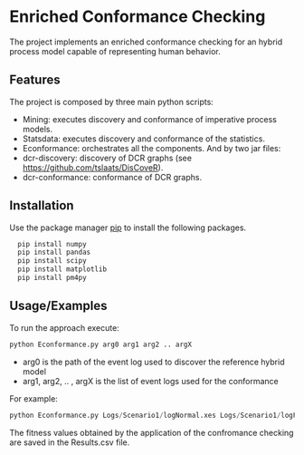 
# Enriched Conformance Checking

The project implements an enriched conformance checking for an hybrid process model capable of representing human behavior. 



## Features

The project is composed by three main python scripts:
- Mining: executes discovery and conformance of imperative process models.
- Statsdata: executes discovery and conformance of the statistics.
- Econformance: orchestrates all the components.
And by two jar files:
- dcr-discovery: discovery of DCR graphs (see https://github.com/tslaats/DisCoveR). 
- dcr-conformance: conformance of DCR graphs.




## Installation

Use the package manager [pip](https://pip.pypa.io/en/stable/) to install the following packages.

```bash
  pip install numpy
  pip install pandas
  pip install scipy
  pip install matplotlib
  pip install pm4py
```
    
## Usage/Examples

To run the approach execute:

```python
python Econformance.py arg0 arg1 arg2 .. argX
```
- arg0 is the path of the event log used to discover the reference hybrid model
- arg1, arg2, .. , argX is the list of event logs used for the conformance

For example:
```python
python Econformance.py Logs/Scenario1/logNormal.xes Logs/Scenario1/logFreq.xes Logs/Scenario1/logDur.xes
```
The fitness values obtained by the application of the confromance checking are saved in the Results.csv file.

